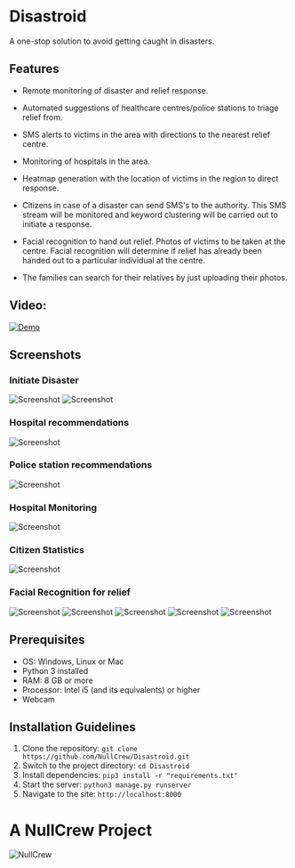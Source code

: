 # Disastroid

A one-stop solution to avoid getting caught in disasters.

## Features

* Remote monitoring of disaster and relief response.

* Automated suggestions of healthcare centres/police stations to triage relief from.

* SMS alerts to victims in the area with directions to the nearest relief centre.

* Monitoring of hospitals in the area.

* Heatmap generation with the location of victims in the region to direct response.

* Citizens in case of a disaster can send SMS's to the authority. This SMS stream will be monitored and keyword clustering will be carried out to initiate a response. 

* Facial recognition to hand out relief. Photos of victims to be taken at the centre. Facial recognition will determine if relief has already been handed out to a particular individual at the centre.

* The families can search for their relatives by just uploading their photos.

## Video:

[![Demo](https://img.youtube.com/vi/elCnni0xKNk/0.jpg)](https://www.youtube.com/watch?v=elCnni0xKNk)


## Screenshots

### Initiate Disaster

![Screenshot](screenshots/1.png)
![Screenshot](screenshots/2.png)

### Hospital recommendations

![Screenshot](screenshots/4.png)

### Police station  recommendations

![Screenshot](screenshots/3.png)


### Hospital Monitoring

![Screenshot](screenshots/5.png)

### Citizen Statistics

![Screenshot](screenshots/6.png)

### Facial Recognition for relief

![Screenshot](screenshots/7.png)
![Screenshot](screenshots/8.png)
![Screenshot](screenshots/9.png)
![Screenshot](screenshots/10.png)
![Screenshot](screenshots/11.png)

## Prerequisites

* OS: Windows, Linux or Mac
* Python 3 installed
* RAM: 8 GB or more
* Processor: Intel i5 (and its equivalents) or higher
* Webcam

## Installation Guidelines

1. Clone the repository:
`git clone https://github.com/NullCrew/Disastroid.git`
2. Switch to the project directory:
`cd Disastroid`
3. Install dependencies:
`pip3 install -r "requirements.txt"`
4. Start the server:
`python3 manage.py runserver`
5. Navigate to the site:
`http://localhost:8000`


# A NullCrew Project
![NullCrew](logo.png)

